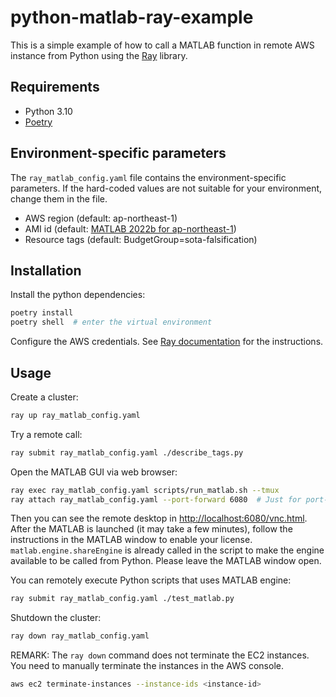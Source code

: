 # python-matlab-ray-example

This is a simple example of how to call a MATLAB function in remote AWS instance from Python using the [Ray](https://ray.io/) library.

## Requirements

- Python 3.10
- [Poetry](https://python-poetry.org/)

## Environment-specific parameters

The `ray_matlab_config.yaml` file contains the environment-specific parameters.
If the hard-coded values are not suitable for your environment, change them in the file.

- AWS region (default: ap-northeast-1)
- AMI id (default: [MATLAB 2022b for ap-northeast-1](https://github.com/mathworks-ref-arch/matlab-on-aws/blob/master/releases/R2022b/README.md))
- Resource tags (default: BudgetGroup=sota-falsification)

## Installation

Install the python dependencies:

```bash
poetry install
poetry shell  # enter the virtual environment
```

Configure the AWS credentials.
See [Ray documentation](https://docs.ray.io/en/latest/cluster/vms/user-guides/launching-clusters/aws.html) for the instructions.

## Usage

Create a cluster:

```bash
ray up ray_matlab_config.yaml
```

Try a remote call:

```bash
ray submit ray_matlab_config.yaml ./describe_tags.py
```

Open the MATLAB GUI via web browser:

```bash
ray exec ray_matlab_config.yaml scripts/run_matlab.sh --tmux
ray attach ray_matlab_config.yaml --port-forward 6080  # Just for port-forwarding purpose
```

Then you can see the remote desktop in <http://localhost:6080/vnc.html>.
After the MATLAB is launched (it may take a few minutes), follow the instructions in the MATLAB window to enable your license. `matlab.engine.shareEngine` is already called in the script to make the engine available to be called from Python. Please leave the MATLAB window open.

You can remotely execute Python scripts that uses MATLAB engine:

```bash
ray submit ray_matlab_config.yaml ./test_matlab.py
```

Shutdown the cluster:

```bash
ray down ray_matlab_config.yaml
```

REMARK: The `ray down` command does not terminate the EC2 instances.
You need to manually terminate the instances in the AWS console.

```bash
aws ec2 terminate-instances --instance-ids <instance-id>
```
